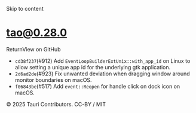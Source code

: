 Skip to content
# tao@0.28.0
ReturnView on GitHub
  * `cd38f237`(#912) Add `EventLoopBuilderExtUnix::with_app_id` on Linux to allow setting a unique app id for the underlying gtk application.
  * `2d6ad2de`(#923) Fix unwanted deviation when dragging window around monitor boundaries on macOS.
  * `f06843be`(#517) Add `event::Reopen` for handle click on dock icon on macOS.


© 2025 Tauri Contributors. CC-BY / MIT
